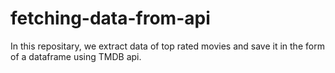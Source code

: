# fetching-data-from-api
In this repositary, we extract data of top rated movies and save it in the form of a dataframe using TMDB api.